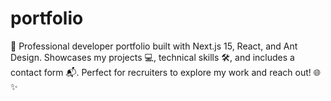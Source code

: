 # portfolio
💼 Professional developer portfolio built with Next.js 15, React, and Ant Design. Showcases my projects 💻, technical skills 🛠️, and includes a contact form 📬. Perfect for recruiters to explore my work and reach out! 🌐✨
